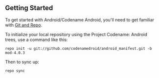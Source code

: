 
Getting Started
---------------

To get started with Android/Codename Android, you'll need to get
familiar with [Git and Repo](http://source.android.com/source/initializing.html).

To initialize your local repository using the Project Codename: Android trees, use a command like this:

    repo init -u git://github.com/codenamedroid/android_manifest.git -b mod-4.0.3

Then to sync up:

    repo sync